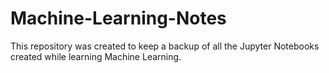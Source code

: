 # Machine-Learning-Notes
This repository was created to keep a backup of all the Jupyter Notebooks created while learning Machine Learning.
